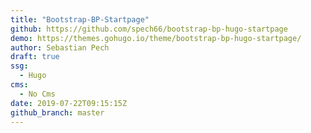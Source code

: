```yaml
---
title: "Bootstrap-BP-Startpage"
github: https://github.com/spech66/bootstrap-bp-hugo-startpage
demo: https://themes.gohugo.io/theme/bootstrap-bp-hugo-startpage/
author: Sebastian Pech
draft: true
ssg:
  - Hugo
cms:
  - No Cms
date: 2019-07-22T09:15:15Z
github_branch: master
---
```

